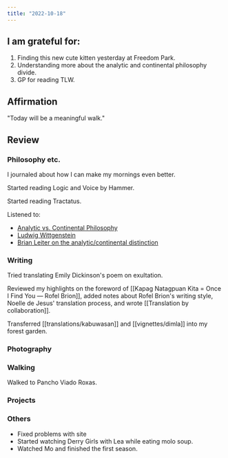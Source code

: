 ```yaml
---
title: "2022-10-18"
---
```

## I am grateful for:
1. Finding this new cute kitten yesterday at Freedom Park.
2. Understanding more about the analytic and continental philosophy divide.
3. GP for reading TLW.

## Affirmation

"Today will be a meaningful walk."

## Review
### Philosophy etc.

I journaled about how I can make my mornings even better.

Started reading Logic and Voice by Hammer.

Started reading Tractatus.

Listened to:
- [Analytic vs. Continental Philosophy](https://www.youtube.com/watch?v=2GjmJMkRCHY)
- [Ludwig Wittgenstein](https://www.youtube.com/watch?v=pQ33gAyhg2c)
- [Brian Leiter on the analytic/continental distinction](https://philosophybites.com/2011/12/brian-leiter-on-the-analyticcontinental-distinction.html)

### Writing

Tried translating Emily Dickinson's poem on exultation.

Reviewed my highlights on the foreword of [[Kapag Natagpuan Kita = Once I Find You — Rofel Brion]], added notes about Rofel Brion's writing style, Noelle de Jesus' translation process, and wrote [[Translation by collaboration]].

Transferred [[translations/kabuwasan]] and [[vignettes/dimla]] into my forest garden.

### Photography

### Walking

Walked to Pancho Viado Roxas.

### Projects

### Others

- Fixed problems with site
- Started watching Derry Girls with Lea while eating molo soup.
- Watched Mo and finished the first season.

